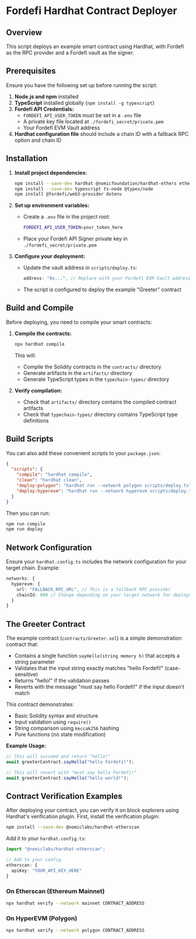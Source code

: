 # Fordefi Hardhat Contract Deployer

## Overview
This script deploys an example smart contract using Hardhat, with Fordefi as the RPC provider and a Fordefi vault as the signer.

## Prerequisites
Ensure you have the following set up before running the script:

1. **Node.js and npm** installed
2. **TypeScript** installed globally (`npm install -g typescript`)
3. **Fordefi API Credentials:**
   - `FORDEFI_API_USER_TOKEN` must be set in a `.env` file
   - A private key file located at `./fordefi_secret/private.pem`
   - Your Fordefi EVM Vault address
4. **Hardhat configuration file** should include a chain ID with a fallback RPC option and chain ID

## Installation

1. **Install project dependencies:**
   ```sh
   npm install --save-dev hardhat @nomicfoundation/hardhat-ethers ethers viem
   npm install --save-dev typescript ts-node @types/node
   npm install @fordefi/web3-provider dotenv
   ```

2. **Set up environment variables:**
   - Create a `.env` file in the project root:
     ```sh
     FORDEFI_API_USER_TOKEN=your_token_here
     ```
   - Place your Fordefi API Signer private key in `./fordefi_secret/private.pem`

3. **Configure your deployment:**
   - Update the vault address in `scripts/deploy.ts`:
     ```typescript
     address: "0x...", // Replace with your Fordefi EVM Vault address
     ```
   - The script is configured to deploy the example "Greeter" contract

## Build and Compile

Before deploying, you need to compile your smart contracts:

1. **Compile the contracts:**
   ```sh
   npx hardhat compile
   ```
   This will:
   - Compile the Solidity contracts in the `contracts/` directory
   - Generate artifacts in the `artifacts/` directory
   - Generate TypeScript types in the `typechain-types/` directory

2. **Verify compilation:**
   - Check that `artifacts/` directory contains the compiled contract artifacts
   - Check that `typechain-types/` directory contains TypeScript type definitions

## Build Scripts

You can also add these convenient scripts to your `package.json`:

```json
{
  "scripts": {
    "compile": "hardhat compile",
    "clean": "hardhat clean",
    "deploy:polygon": "hardhat run --network polygon scripts/deploy.ts",
    "deploy:hyperevm": "hardhat run --network hyperevm scripts/deploy.ts"
  }
}
```

Then you can run:
```sh
npm run compile
npm run deploy
```

## Network Configuration

Ensure your `hardhat.config.ts` includes the network configuration for your target chain. Example:
```typescript
networks: {
  hyperevm: {
    url: "FALLBACK_RPC_URL", // This is a fallback RPC provider
    chainId: 999 // Change depending on your target network for deployment
  }
}
```

## The Greeter Contract

The example contract (`contracts/Greeter.sol`) is a simple demonstration contract that:

- Contains a single function `sayHello(string memory h)` that accepts a string parameter
- Validates that the input string exactly matches "hello Fordefi!" (case-sensitive)
- Returns "hello!" if the validation passes
- Reverts with the message "must say hello Fordefi!" if the input doesn't match

This contract demonstrates:
- Basic Solidity syntax and structure
- Input validation using `require()`
- String comparison using `keccak256` hashing
- Pure functions (no state modification)

**Example Usage:**
```javascript
// This will succeed and return "hello!"
await greeterContract.sayHello("hello Fordefi!");

// This will revert with "must say hello Fordefi!"
await greeterContract.sayHello("hello world!");
```

## Contract Verification Examples

After deploying your contract, you can verify it on block explorers using Hardhat's verification plugin. First, install the verification plugin:

```sh
npm install --save-dev @nomiclabs/hardhat-etherscan
```

Add it to your `hardhat.config.ts`:
```typescript
import "@nomiclabs/hardhat-etherscan";

// Add to your config
etherscan: {
  apiKey: "YOUR_API_KEY_HERE"
}
```

### On Etherscan (Ethereum Mainnet)
```bash
npx hardhat verify --network mainnet CONTRACT_ADDRESS
```

### On HyperEVM (Polygon)
```bash
npx hardhat verify --network polygon CONTRACT_ADDRESS
```